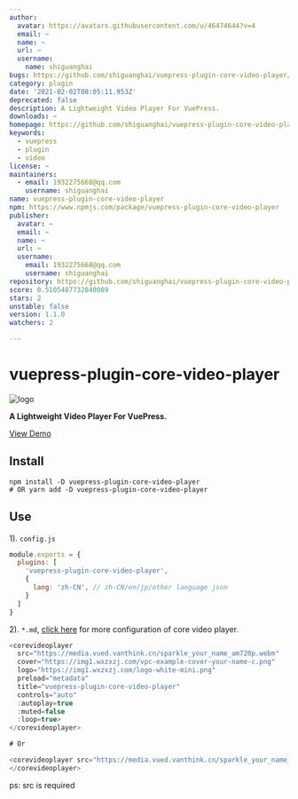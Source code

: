```yaml
---
author:
  avatar: https://avatars.githubusercontent.com/u/46474644?v=4
  email: ~
  name: ~
  url: ~
  username:
    name: shiguanghai
bugs: https://github.com/shiguanghai/vuepress-plugin-core-video-player/issues
category: plugin
date: '2021-02-02T08:05:11.953Z'
deprecated: false
description: A Lightweight Video Player For VuePress.
downloads: ~
homepage: https://github.com/shiguanghai/vuepress-plugin-core-video-player#readme
keywords:
  - vuepress
  - plugin
  - video
license: ~
maintainers:
  - email: 1932275668@qq.com
    username: shiguanghai
name: vuepress-plugin-core-video-player
npm: https://www.npmjs.com/package/vuepress-plugin-core-video-player
publisher:
  avatar: ~
  email: ~
  name: ~
  url: ~
  username:
    email: 1932275668@qq.com
    username: shiguanghai
repository: https://github.com/shiguanghai/vuepress-plugin-core-video-player
score: 0.5105487732840089
stars: 2
unstable: false
version: 1.1.0
watchers: 2

---
```


# vuepress-plugin-core-video-player

![logo](https://img1.wxzxzj.com/logo-white-mini.png)

**A Lightweight Video Player For VuePress.**

[View Demo](https://shiguanghai.top/blogs/other/coreplayer.html)

## Install

```shell
npm install -D vuepress-plugin-core-video-player
# OR yarn add -D vuepress-plugin-core-video-player
```

## Use

1). `config.js`
```js
module.exports = {
  plugins: [
    'vuepress-plugin-core-video-player',
    {
      lang: 'zh-CN', // zh-CN/en/jp/other language json
    }
  ]
}
```

2). `*.md`, [click here](https://core-player.github.io/vue-core-video-player/zh/) for more configuration of core video player.

```js
<corevideoplayer
  src="https://media.vued.vanthink.cn/sparkle_your_name_am720p.webm" 
  cover="https://img1.wxzxzj.com/vpc-example-cover-your-name-c.png"
  logo="https://img1.wxzxzj.com/logo-white-mini.png"
  preload="metadata"
  title="vuepress-plugin-core-video-player"
  controls="auto"
  :autoplay=true
  :muted=false
  :loop=true>
</corevideoplayer>

# Or

<corevideoplayer src="https://media.vued.vanthink.cn/sparkle_your_name_am720p.webm">
</corevideoplayer>
```

ps: src is required